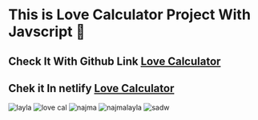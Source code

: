 <h1>This is Love Calculator Project With Javscript 🤩</h1>

<h2> Check It With Github Link <a href="">Love Calculator</a></h2>

<h2>Chek it In netlify <a href="">Love Calculator </a> </h2>

![layla](https://github.com/user-attachments/assets/deb64ccf-874d-4ced-8335-66ac559d09c2)
![love cal](https://github.com/user-attachments/assets/bcb9ddde-413c-43fd-b4a4-58ed37fb0f2f)
![najma](https://github.com/user-attachments/assets/23bad218-fa99-4dc7-b496-455bc6dfd35f)
![najmalayla](https://github.com/user-attachments/assets/22aafb19-3cc0-4bc0-91ae-547376906200)
![sadw](https://github.com/user-attachments/assets/2abda6ad-7425-4b13-b7be-5419dbef017a)
